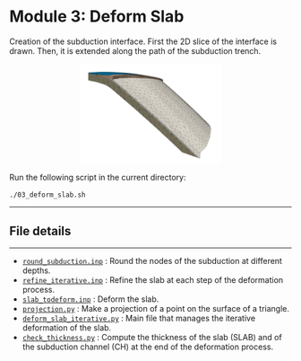 # Module 3: Deform Slab

Creation of the subduction interface. First the 2D slice of the interface is drawn. Then, it is extended along the path of the subduction trench.

<p align="center">
 <img src="../assets/step3.gif" alt="description" style="width:50%;">
</p>

Run the following script in the current directory:


```
./03_deform_slab.sh
```

---

## File details
---

- [`round_subduction.inp`](round_subduction.inp) : Round the nodes of the subduction at different depths.
- [`refine_iterative.inp`](refine_iterative.inp) : Refine the slab at each step of the deformation process.
- [`slab_todeform.inp`](slab_todeform.inp) : Deform the slab.
- [`projection.py`](projection.py) : Make a projection of a point on the surface of a triangle.
- [`deform_slab_iterative.py`](deform_slab_iterative.py) : Main file that manages the iterative deformation of the slab.
- [`check_thickness.py`](check_thickness.py) : Compute the thickness of the slab (SLAB) and of the subduction channel (CH) at the end of the deformation process.

